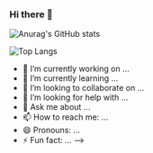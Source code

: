 ### Hi there 👋

![Anurag's GitHub stats](https://github-readme-stats.vercel.app/api?username=anuraghazra&theme=dark&show_icons=true)


![Top Langs](https://github-readme-stats.vercel.app/api/top-langs/?username=anuraghazra&layout=compact)

- 🔭 I’m currently working on ...
- 🌱 I’m currently learning ...
- 👯 I’m looking to collaborate on ...
- 🤔 I’m looking for help with ...
- 💬 Ask me about ...
- 📫 How to reach me: ...
- 😄 Pronouns: ...
- ⚡ Fun fact: ...
-->
